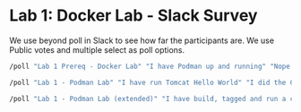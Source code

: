 # Lab 1: Docker Lab - Slack Survey

We use beyond poll in Slack to see how far the participants are. We use Public votes and multiple select as poll options.

```bash
/poll "Lab 1 Prereq - Docker Lab" "I have Podman up and running" "Nope - I do not have Podman up and running"
```

```bash
/poll "Lab 1 - Podman Lab" "I have run Tomcat Hello World" "I did the CouchDB interactions" "I have removed the containers and images"
```

```bash
/poll "Lab 1 - Podman Lab (extended)" "I have build, tagged and run a custom nodejs image"
```
